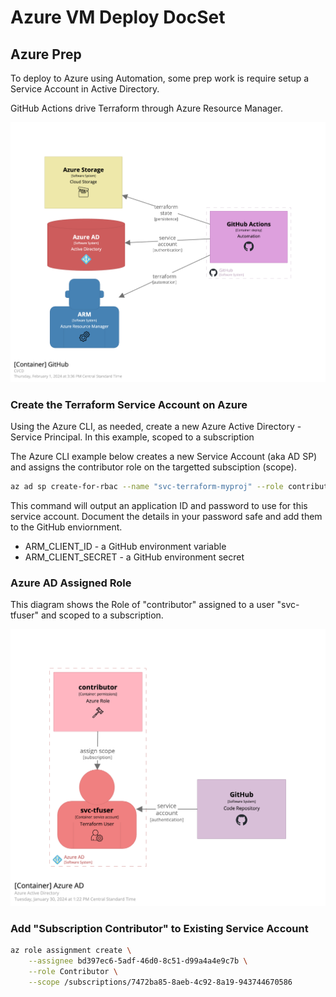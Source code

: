 # Azure VM Deploy DocSet

## Azure Prep

To deploy to Azure using Automation, some prep work is require setup a Service Account in Active Directory.

GitHub Actions drive Terraform through Azure Resource Manager.

![GitHub Actions drive Terraform Automation through Azure Resource Manager](diagrams/structurizr-1-GitHub.png)

### Create the Terraform Service Account on Azure

Using the Azure CLI, as needed, create a new Azure Active Directory - Service Principal. In this example, scoped to a subscription

The Azure CLI example below creates a new Service Account (aka AD SP) and assigns the contributor role on the targetted subsciption (scope).

```bash
az ad sp create-for-rbac --name "svc-terraform-myproj" --role contributor --scopes /subscriptions/12345678-1234-1234-1234-123456789012
```

This command will output an application ID and password to use for this service account. Document the details in your password safe and add them to the GitHub enviornment.

- ARM_CLIENT_ID - a GitHub environment variable
- ARM_CLIENT_SECRET - a GitHub environment secret

### Azure AD Assigned Role

This diagram shows the Role of "contributor" assigned to a user "svc-tfuser" and scoped to a subscription.

![Azure AD Service Principal](diagrams/structurizr-1-AzureAD.png)

### Add "Subscription Contributor" to Existing Service Account

```bash
az role assignment create \
    --assignee bd397ec6-5adf-46d0-8c51-d99a4a4e9c7b \
    --role Contributor \
    --scope /subscriptions/7472ba85-8aeb-4c92-8a19-943744670586
```
